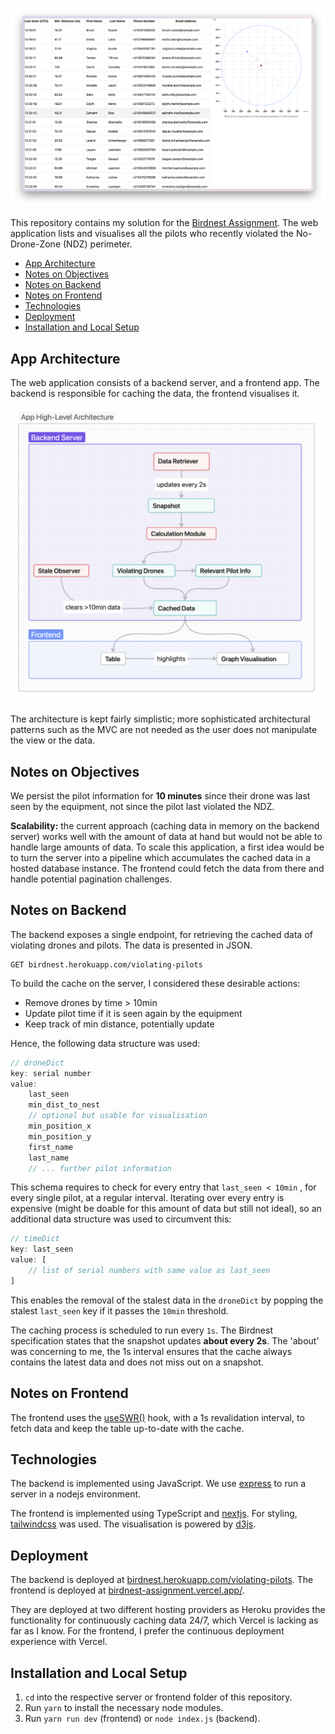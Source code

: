 ![Screenshot of the frontend interface](interface.png)

This repository contains my solution for the [Birdnest Assignment](https://assignments.reaktor.com/birdnest/). The web application lists and visualises all the pilots who recently violated the No-Drone-Zone (NDZ) perimeter.

- [App Architecture](#app-architecture)
- [Notes on Objectives](#notes-on-objectives)
- [Notes on Backend](#notes-on-backend)
- [Notes on Frontend](#notes-on-frontend)
- [Technologies](#technologies)
- [Deployment](#deployment)
- [Installation and Local Setup](#installation-and-local-setup)


## App Architecture

The web application consists of a backend server, and a frontend app. The backend is responsible for caching the data, the frontend visualises it.

![Screenshot of the frontend interface](architecture.png)

The architecture is kept fairly simplistic; more sophisticated architectural patterns such as the MVC are not needed as the user does not manipulate the view or the data.

## Notes on Objectives
We persist the pilot information for **10 minutes** since their drone was last seen by the equipment, not since the pilot last violated the NDZ.

**Scalability:** the current approach (caching data in memory on the backend server) works well with the amount of data at hand but would not be able to handle large amounts of data. To scale this application, a first idea would be to turn the server into a pipeline which accumulates the cached data in a hosted database instance. The frontend could fetch the data from there and handle potential pagination challenges.

## Notes on Backend
The backend exposes a single endpoint, for retrieving the cached data of violating drones and pilots. The data is presented in JSON.

```
GET birdnest.herokuapp.com/violating-pilots
```

To build the cache on the server, I considered these desirable actions:
- Remove drones by time > 10min
- Update pilot time if it is seen again by the equipment
- Keep track of min distance, potentially update

Hence, the following data structure was used:

```js
// droneDict
key: serial number
value:
	last_seen
	min_dist_to_nest
	// optional but usable for visualisation
	min_position_x
	min_position_y
	first_name
	last_name
	// ... further pilot information
```

This schema requires to check for every entry that `last_seen < 10min` , for every single pilot, at a regular interval. Iterating over every entry is expensive (might be doable for this amount of data but still not ideal), so an additional data structure was used to circumvent this:

```js
// timeDict
key: last_seen
value: [
	// list of serial numbers with same value as last_seen
]
```

This enables the removal of the stalest data in the `droneDict` by popping the stalest `last_seen` key if it passes the `10min` threshold.

The caching process is scheduled to run every `1s`. The Birdnest specification states that the snapshot updates **about every 2s**. The 'about' was concerning to me, the 1s interval ensures that the cache always contains the latest data and does not miss out on a snapshot.

## Notes on Frontend
The frontend uses the [useSWR()](https://swr.vercel.app/) hook, with a 1s revalidation interval, to fetch data and keep the table up-to-date with the cache.

## Technologies
The backend is implemented using JavaScript. We use [express](https://expressjs.com/) to run a server in a nodejs environment.

The frontend is implemented using TypeScript and [nextjs](https://nextjs.org/). For styling, [tailwindcss](https://tailwindcss.com/) was used. The visualisation is powered by [d3js](https://d3js.org/).

## Deployment
The backend is deployed at [birdnest.herokuapp.com/violating-pilots](https://birdnest.herokuapp.com/violating-pilots). The frontend is deployed at [birdnest-assignment.vercel.app/](https://birdnest-assignment.vercel.app/).

They are deployed at two different hosting providers as Heroku provides the functionality for continuously caching data 24/7, which Vercel is lacking as far as I know. For the frontend, I prefer the continuous deployment experience with Vercel.

## Installation and Local Setup
1. `cd` into the respective server or frontend folder of this repository.
2. Run `yarn` to install the necessary node modules.
3. Run `yarn run dev` (frontend) or `node index.js` (backend).